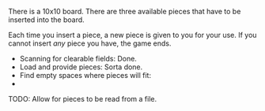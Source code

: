 There is a 10x10 board. There are three available pieces that have to be
inserted into the board.

Each time you insert a piece, a new piece is given to you for your use.
If you cannot insert _any_ piece you have, the game ends.

* Scanning for clearable fields: Done.
* Load and provide pieces: Sorta done.
* Find empty spaces where pieces will fit:
* 

TODO: Allow for pieces to be read from a file. 
